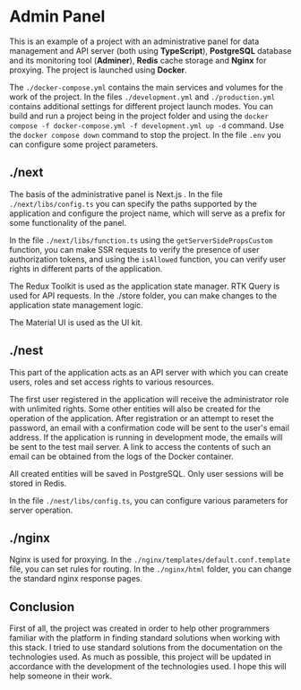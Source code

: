 # Admin Panel

This is an example of a project with an administrative panel for data management and API server (both using **TypeScript**), **PostgreSQL** database and its monitoring tool (**Adminer**), **Redis** cache storage and **Nginx** for proxying. The project is launched using **Docker**.

The ```./docker-compose.yml``` contains the main services and volumes for the work of the project. In the files ```./development.yml``` and ```./production.yml``` contains additional settings for different project launch modes. You can build and run a project being in the project folder and using the ```docker compose -f docker-compose.yml -f development.yml up -d``` command. Use the ```docker compose down``` command to stop the project. In the file ```.env``` you can configure some project parameters.

## ./next

The basis of the administrative panel is Next.js . In the file ```./next/libs/config.ts``` you can specify the paths supported by the application and configure the project name, which will serve as a prefix for some functionality of the panel.

In the file ```./next/libs/function.ts``` using the ```getServerSidePropsCustom``` function, you can make SSR requests to verify the presence of user authorization tokens, and using the ```isAllowed``` function, you can verify user rights in different parts of the application.

The Redux Toolkit is used as the application state manager. RTK Query is used for API requests. In the ./store folder, you can make changes to the application state management logic.

The Material UI is used as the UI kit.

## ./nest

This part of the application acts as an API server with which you can create users, roles and set access rights to various resources.

The first user registered in the application will receive the administrator role with unlimited rights. Some other entities will also be created for the operation of the application. After registration or an attempt to reset the password, an email with a confirmation code will be sent to the user's email address. If the application is running in development mode, the emails will be sent to the test mail server. A link to access the contents of such an email can be obtained from the logs of the Docker container.

All created entities will be saved in PostgreSQL. Only user sessions will be stored in Redis.

In the file ```./nest/libs/config.ts```, you can configure various parameters for server operation.

## ./nginx

Nginx is used for proxying. In the ```./nginx/templates/default.conf.template``` file, you can set rules for routing. In the ```./nginx/html``` folder, you can change the standard nginx response pages.

## Conclusion

First of all, the project was created in order to help other programmers familiar with the platform in finding standard solutions when working with this stack. I tried to use standard solutions from the documentation on the technologies used. As much as possible, this project will be updated in accordance with the development of the technologies used. I hope this will help someone in their work.